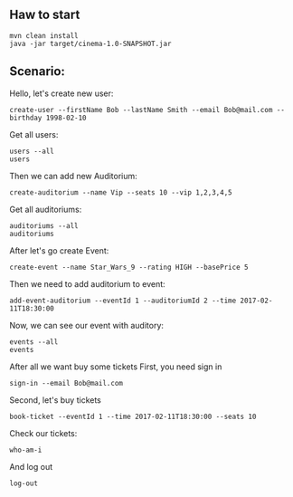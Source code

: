 ## Haw to start
```$xslt
mvn clean install
java -jar target/cinema-1.0-SNAPSHOT.jar 
```

## Scenario:
Hello, let's create new user:
```$xslt
create-user --firstName Bob --lastName Smith --email Bob@mail.com --birthday 1998-02-10
```
Get all users:
```$xslt
users --all
users
```
Then we can add new Auditorium:
```$xslt
create-auditorium --name Vip --seats 10 --vip 1,2,3,4,5
```
Get all auditoriums:
```$xslt
auditoriums --all
auditoriums
```

After let's go create Event:
```$xslt
create-event --name Star_Wars_9 --rating HIGH --basePrice 5
```
Then we need to add auditorium to event:
```$xslt
add-event-auditorium --eventId 1 --auditoriumId 2 --time 2017-02-11T18:30:00
```
Now, we can see our event with auditory:
```$xslt
events --all
events
```

After all we want buy some tickets
First, you need sign in
```$xslt
sign-in --email Bob@mail.com
```
Second, let's buy tickets
```$xslt
book-ticket --eventId 1 --time 2017-02-11T18:30:00 --seats 10
```
Check our tickets:
```$xslt
who-am-i
```
And log out
```$xslt
log-out
```


